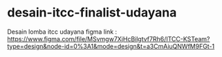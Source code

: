 # desain-itcc-finalist-udayana
Desain lomba itcc udayana
figma link : https://www.figma.com/file/MSvmgw7XjHcBilgtvf7Rh6/ITCC-KSTeam?type=design&node-id=0%3A1&mode=design&t=a3CmAiuQNWfM9FGt-1
